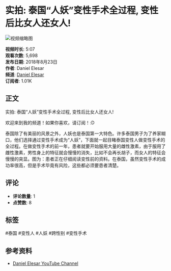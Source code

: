 # 实拍: 泰国“人妖”变性手术全过程, 变性后比女人还女人!

![视频缩略图](https://i.ytimg.com/vi/3xW6n2r1-18/hqdefault.jpg?sqp=-oaymwEmCKgBEF5IWvKriqkDGQgBFQAAiEIYAdgBAeIBCggYEAIYBjgBQAE=&rs=AOn4CLCrZuVZI9eJU-TSWmaKzWeZ9jIzBg)

**视频时长**: 5:07  
**观看次数**: 5,698  
**发布日期**: 2018年8月23日  
**作者**: Daniel Elesar  
**频道**: [Daniel Elesar](https://www.youtube.com/channel/UCVBSaAtlIF-wluBlPUUiZtw)  
**订阅者**: 1.01K

## 正文

实拍: 泰国“人妖”变性手术全过程, 变性后比女人还女人!

欢迎来到我的频道！如果你喜欢，请订阅！:D 

泰国除了有美丽的风景之外，人妖也是泰国第一大特色。许多泰国男子为了养家糊口，他们选择通过变性手术成为“人妖”，下面就一起目睹泰国变性人做变性手术的全过程。在做变性手术的前一年，患者就要开始服用大量的雌性激素，由于服用了雌性激素，男性身上的特征就会慢慢的消失，比如不会再长胡子，而女人的特征会慢慢的突显。图为：患者正在仔细阅读变性前的资料。在泰国，虽然变性手术的成功率很高，但是手术毕竟有风险，这些都必须要患者清楚。

## 评论

- **评论数量**: 1
- **点赞数**: 8

## 标签

#泰国 #变性人 #人妖 #跨性别 #变性手术

## 参考资料

- [Daniel Elesar YouTube Channel](https://www.youtube.com/channel/UCVBSaAtlIF-wluBlPUUiZtw)